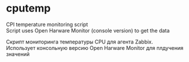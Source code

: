 # cputemp
CPI temperature monitoring script  
Script uses Open Harware Monitor (console version) to get the data

Скрипт мониторинга температуры CPU для агента Zabbix.  
Использует консольную версию Open Harware Monitor для плдучения значений
